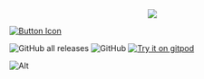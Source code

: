 <div align="center">
  <img src="https://capsule-render.vercel.app/api?type=waving&color=gradient&customColorList=6,11,12&height=300&section=header&text=bitforge&fontSize=70&fontAlignY=35&animation=twinkling&fontColor=ffffff" />
</div>



[![Button Icon]][Link]

[Button Icon]: https://img.shields.io/badge/Installation-0b5394?style=for-the-badge&logoColor=white&logo=DocuSign

[Link]: https://github.com/ByteWired9/OSZsave/releases/latest/download/oszsave.exe

![GitHub all releases](https://img.shields.io/github/downloads/ByteWired9/OSZsave/total) ![GitHub](https://img.shields.io/github/license/ByteWired9/OSZsave) [![Try it on gitpod](https://img.shields.io/badge/try-on%20gitpod-brightgreen.svg)](https://gitpod.io/#https://github.com/ByteWired9/OSZsave)

![Alt](https://repobeats.axiom.co/api/embed/2f27874e8d63822708652ad365fbf2e0b9a9d121.svg "Repobeats analytics image")
</div>
